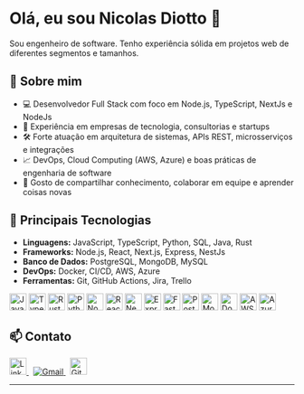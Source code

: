  
# Olá, eu sou Nicolas Diotto 👋

Sou engenheiro de software. Tenho experiência sólida em projetos web de diferentes segmentos e tamanhos.

## 🚀 Sobre mim

- 💻 Desenvolvedor Full Stack com foco em Node.js, TypeScript, NextJs e NodeJs
- 🏢 Experiência em empresas de tecnologia, consultorias e startups
- 🛠️ Forte atuação em arquitetura de sistemas, APIs REST, microsserviços e integrações
- 📈 DevOps, Cloud Computing (AWS, Azure) e boas práticas de engenharia de software
- 🤝 Gosto de compartilhar conhecimento, colaborar em equipe e aprender coisas novas

## 🧰 Principais Tecnologias

- **Linguagens:** JavaScript, TypeScript, Python, SQL, Java, Rust
- **Frameworks:** Node.js, React, Next.js, Express, NestJs
- **Banco de Dados:** PostgreSQL, MongoDB, MySQL
- **DevOps:** Docker, CI/CD, AWS, Azure
- **Ferramentas:** Git, GitHub Actions, Jira, Trello

<p align="left">
  <img src="https://cdn.jsdelivr.net/gh/devicons/devicon/icons/javascript/javascript-original.svg" alt="JavaScript" width="30"/>
  <img src="https://cdn.jsdelivr.net/gh/devicons/devicon/icons/typescript/typescript-original.svg" alt="TypeScript" width="30"/>
  <img src="https://cdn.jsdelivr.net/gh/devicons/devicon@latest/icons/rust/rust-original.svg" alt="Rust" width="30" />   
  <img src="https://cdn.jsdelivr.net/gh/devicons/devicon/icons/python/python-original.svg" alt="Python" width="30"/>
  <img src="https://cdn.jsdelivr.net/gh/devicons/devicon/icons/nodejs/nodejs-original.svg" alt="Node.js" width="30"/>
  <img src="https://cdn.jsdelivr.net/gh/devicons/devicon/icons/react/react-original.svg" alt="React" width="30"/>
  <img src="https://cdn.jsdelivr.net/gh/devicons/devicon/icons/nextjs/nextjs-original.svg" alt="Next.js" width="30"/>
  <img src="https://cdn.jsdelivr.net/gh/devicons/devicon/icons/express/express-original.svg" alt="Express" width="30"/>
  <img src="https://cdn.jsdelivr.net/gh/devicons/devicon/icons/fastapi/fastapi-original.svg" alt="FastAPI" width="30"/>
  <img src="https://cdn.jsdelivr.net/gh/devicons/devicon/icons/postgresql/postgresql-original.svg" alt="PostgreSQL" width="30"/>
  <img src="https://cdn.jsdelivr.net/gh/devicons/devicon/icons/mongodb/mongodb-original.svg" alt="MongoDB" width="30"/>
  <img src="https://cdn.jsdelivr.net/gh/devicons/devicon/icons/docker/docker-original.svg" alt="Docker" width="30"/>
  <img src="https://cdn.jsdelivr.net/gh/devicons/devicon/icons/amazonwebservices/amazonwebservices-original-wordmark.svg" alt="AWS" width="30"/>
  <img src="https://cdn.jsdelivr.net/gh/devicons/devicon/icons/azure/azure-original.svg" alt="Azure" width="30"/>
</p>

## 📫 Contato
 
<p align="left">
  <a href="https://www.linkedin.com/in/diottodev/" target="_blank" style="margin-right:0.5rem;">
    <img src="https://cdn.jsdelivr.net/gh/devicons/devicon/icons/linkedin/linkedin-original.svg" alt="LinkedIn" width="30"/>
  </a>
 
  <a href="mailto:nicodiottodev@gmail.com" style="margin-right:0.5rem;">
    <img src="https://img.shields.io/badge/Gmail-EA4335?style=for-the-badge&logo=gmail&logoColor=white" alt="Gmail"/>
  </a>
  
  <a href="https://gitlab.com/Diottodev" target="_blank">
    <img src="https://cdn.jsdelivr.net/gh/devicons/devicon/icons/gitlab/gitlab-original.svg" alt="GitLab" width="30"/>
  </a>
</p>

---


